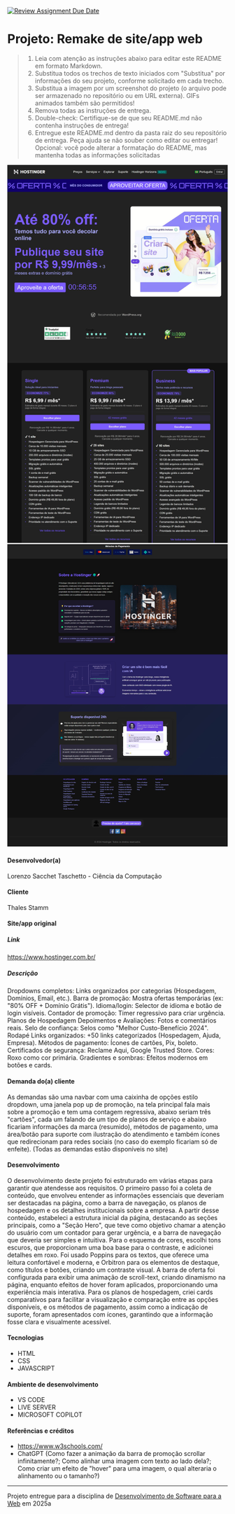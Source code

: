 [![Review Assignment Due Date](https://classroom.github.com/assets/deadline-readme-button-22041afd0340ce965d47ae6ef1cefeee28c7c493a6346c4f15d667ab976d596c.svg)](https://classroom.github.com/a/-0GsTofh)
# Projeto: Remake de site/app web

> 1. Leia com atenção as instruções abaixo para editar este README em formato Markdown.
> 2. Substitua todos os trechos de texto iniciados com "Substitua" por informações do seu projeto, conforme solicitado em cada trecho.
> 3. Substitua a imagem por um screenshot do projeto (o arquivo pode ser armazenado no repositório ou em URL externa). GIFs animados também são permitidos!
> 4. Remova todas as instruções de entrega.
> 5. Double-check: Certifique-se de que seu README.md não contenha instruções de entrega!
> 6. Entregue este README.md dentro da pasta raiz do seu repositório de entrega. Peça ajuda se não souber como editar ou entregar!
> Opcional: você pode alterar a formatação do README, mas mantenha todas as informações solicitadas

<img src="images/Projeto.jpg" alt="Screenshot do projeto" title="Screenshot do projeto">
<img src="images/Projeto2.jpg" alt="Screenshot do projeto" title="Screenshot do projeto">

#### Desenvolvedor(a)
Lorenzo Sacchet Taschetto - Ciência da Computação

#### Cliente
Thales Stamm

#### Site/app original

##### Link
https://www.hostinger.com.br/

##### Descrição
Dropdowns completos: Links organizados por categorias (Hospedagem, Domínios, Email, etc.).
Barra de promoção: Mostra ofertas temporárias (ex: "80% OFF + Domínio Grátis").
Idioma/login: Selector de idioma e botão de login visíveis.
Contador de promoção: Timer regressivo para criar urgência.
Planos de Hospedagem
Depoimentos e Avaliações: Fotos e comentários reais.
Selo de confiança: Selos como "Melhor Custo-Benefício 2024".
Rodapé
Links organizados: +50 links categorizados (Hospedagem, Ajuda, Empresa).
Métodos de pagamento: Ícones de cartões, Pix, boleto.
Certificados de segurança: Reclame Aqui, Google Trusted Store.
Cores: Roxo como cor primária.
Gradientes e sombras: Efeitos modernos em botões e cards.

#### Demanda do(a) cliente
As demandas são uma navbar com uma caixinha de opções estilo dropdown, uma janela pop up de promoção, na tela principal fala mais sobre a promoção e tem uma contagem regressiva, abaixo seriam três "cartões", cada um falando de um tipo de planos de serviço e abaixo ficariam informações da marca (resumido), métodos de pagamento, uma área/botão para suporte com ilustração do atendimento e também ícones que redirecionam para redes sociais (no caso do exemplo ficariam só de enfeite). (Todas as demandas estão disponíveis no site)

#### Desenvolvimento
O desenvolvimento deste projeto foi estruturado em várias etapas para garantir que atendesse aos requisitos. O primeiro passo foi a coleta de conteúdo, que envolveu entender as informações essenciais que deveriam ser destacadas na página, como a barra de navegação, os planos de hospedagem e os detalhes institucionais sobre a empresa. A partir desse conteúdo, estabeleci a estrutura inicial da página, destacando as seções principais, como a "Seção Hero", que teve como objetivo chamar a atenção do usuário com um contador para gerar urgência, e a barra de navegação que deveria ser simples e intuitiva. Para o esquema de cores, escolhi tons escuros, que proporcionam uma boa base para o contraste, e adicionei detalhes em roxo. Foi usado Poppins para os textos, que oferece uma leitura confortável e moderna, e Orbitron para os elementos de destaque, como títulos e botões, criando um contraste visual. A barra de oferta foi configurada para exibir uma animação de scroll-text, criando dinamismo na página, enquanto efeitos de hover foram aplicados, proporcionando uma experiência mais interativa. Para os planos de hospedagem, criei cards comparativos para facilitar a visualização e comparação entre as opções disponíveis, e os métodos de pagamento, assim como a indicação de suporte, foram apresentados com ícones, garantindo que a informação fosse clara e visualmente acessível.

#### Tecnologias
- HTML
- CSS
- JAVASCRIPT

#### Ambiente de desenvolvimento
- VS CODE
- LIVE SERVER
- MICROSOFT COPILOT

#### Referências e créditos
- https://www.w3schools.com/
- ChatGPT (Como fazer a animação da barra de promoção scrollar infinitamente?; Como alinhar uma imagem com texto ao lado dela?; Como criar um efeito de "hover" para uma imagem, o qual alteraria o alinhamento ou o tamanho?)

---
Projeto entregue para a disciplina de [Desenvolvimento de Software para a Web](http://github.com/andreainfufsm/elc1090-2025a) em 2025a
